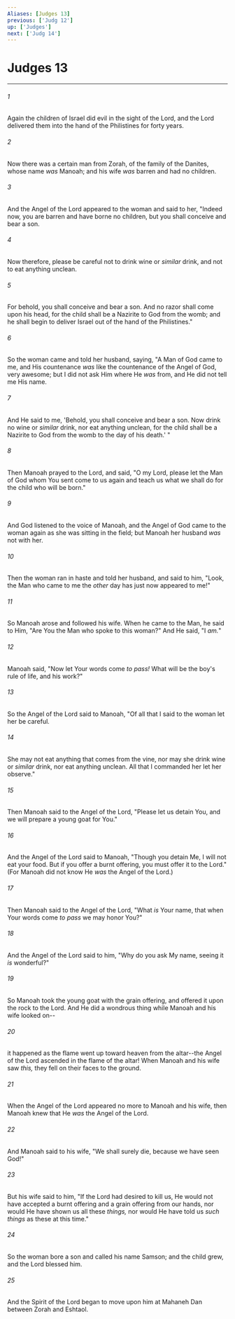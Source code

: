 ```yaml
---
Aliases: [Judges 13]
previous: ['Judg 12']
up: ['Judges']
next: ['Judg 14']
---
```

# Judges 13

***


###### 1 
Again the children of Israel did evil in the sight of the Lord, and the Lord delivered them into the hand of the Philistines for forty years. 

###### 2 
Now there was a certain man from Zorah, of the family of the Danites, whose name _was_ Manoah; and his wife _was_ barren and had no children. 

###### 3 
And the Angel of the Lord appeared to the woman and said to her, "Indeed now, you are barren and have borne no children, but you shall conceive and bear a son. 

###### 4 
Now therefore, please be careful not to drink wine or _similar_ drink, and not to eat anything unclean. 

###### 5 
For behold, you shall conceive and bear a son. And no razor shall come upon his head, for the child shall be a Nazirite to God from the womb; and he shall begin to deliver Israel out of the hand of the Philistines." 

###### 6 
So the woman came and told her husband, saying, "A Man of God came to me, and His countenance _was_ like the countenance of the Angel of God, very awesome; but I did not ask Him where He _was_ from, and He did not tell me His name. 

###### 7 
And He said to me, 'Behold, you shall conceive and bear a son. Now drink no wine or _similar_ drink, nor eat anything unclean, for the child shall be a Nazirite to God from the womb to the day of his death.' " 

###### 8 
Then Manoah prayed to the Lord, and said, "O my Lord, please let the Man of God whom You sent come to us again and teach us what we shall do for the child who will be born." 

###### 9 
And God listened to the voice of Manoah, and the Angel of God came to the woman again as she was sitting in the field; but Manoah her husband _was_ not with her. 

###### 10 
Then the woman ran in haste and told her husband, and said to him, "Look, the Man who came to me the _other_ day has just now appeared to me!" 

###### 11 
So Manoah arose and followed his wife. When he came to the Man, he said to Him, "Are You the Man who spoke to this woman?" And He said, "I _am._" 

###### 12 
Manoah said, "Now let Your words come _to pass!_ What will be the boy's rule of life, and his work?" 

###### 13 
So the Angel of the Lord said to Manoah, "Of all that I said to the woman let her be careful. 

###### 14 
She may not eat anything that comes from the vine, nor may she drink wine or _similar_ drink, nor eat anything unclean. All that I commanded her let her observe." 

###### 15 
Then Manoah said to the Angel of the Lord, "Please let us detain You, and we will prepare a young goat for You." 

###### 16 
And the Angel of the Lord said to Manoah, "Though you detain Me, I will not eat your food. But if you offer a burnt offering, you must offer it to the Lord." (For Manoah did not know He _was_ the Angel of the Lord.) 

###### 17 
Then Manoah said to the Angel of the Lord, "What _is_ Your name, that when Your words come _to pass_ we may honor You?" 

###### 18 
And the Angel of the Lord said to him, "Why do you ask My name, seeing it _is_ wonderful?" 

###### 19 
So Manoah took the young goat with the grain offering, and offered it upon the rock to the Lord. And He did a wondrous thing while Manoah and his wife looked on-- 

###### 20 
it happened as the flame went up toward heaven from the altar--the Angel of the Lord ascended in the flame of the altar! When Manoah and his wife saw _this,_ they fell on their faces to the ground. 

###### 21 
When the Angel of the Lord appeared no more to Manoah and his wife, then Manoah knew that He _was_ the Angel of the Lord. 

###### 22 
And Manoah said to his wife, "We shall surely die, because we have seen God!" 

###### 23 
But his wife said to him, "If the Lord had desired to kill us, He would not have accepted a burnt offering and a grain offering from our hands, nor would He have shown us all these _things,_ nor would He have told us _such things_ as these at this time." 

###### 24 
So the woman bore a son and called his name Samson; and the child grew, and the Lord blessed him. 

###### 25 
And the Spirit of the Lord began to move upon him at Mahaneh Dan between Zorah and Eshtaol.
